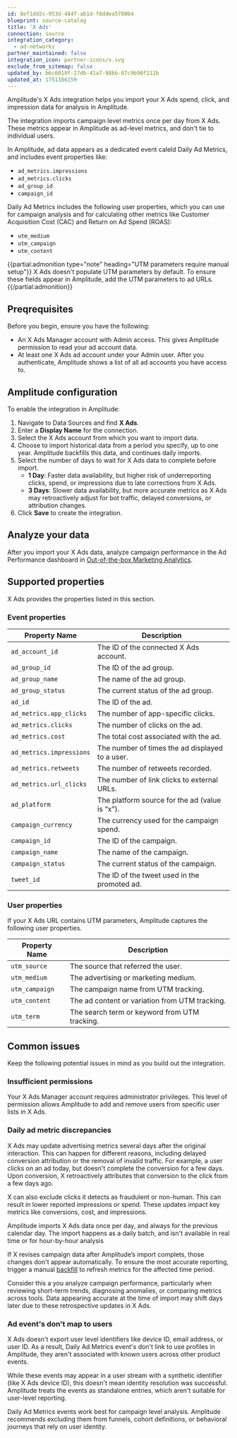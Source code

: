 ```yaml
---
id: 8ef1dd2c-953d-484f-ab1d-f8ddea570064
blueprint: source-catalog
title: 'X Ads'
connection: source
integration_category:
  - ad-networks
partner_maintained: false
integration_icon: partner-icons/x.svg
exclude_from_sitemap: false
updated_by: b6c6019f-27db-41a7-98bb-07c9b90f212b
updated_at: 1751386159
---
```

Amplitude's X Ads integration helps you import your X Ads spend, click, and impression data for analysis in Amplitude.

The integration imports campaign level metrics once per day from X Ads. These metrics appear in Amplitude as ad-level metrics, and don't tie to individual users.

In Amplitude, ad data appears as a dedicated event caleld Daily Ad Metrics, and includes event properties like:

* `ad_metrics.impressions`
* `ad_metrics.clicks`
* `ad_group_id`
* `campaign_id`

Daily Ad Metrics includes the following user properties, which you can use for campaign analysis and for calculating other metrics like Customer Acquisition Cost (CAC) and Return on Ad Spend (ROAS):

* `utm_medium`
* `utm_campaign`
* `utm_content`

{{partial:admonition type="note" heading="UTM parameters require manual setup"}}
X Ads doesn't populate UTM parameters by default. To ensure these fields appear in Amplitude, add the UTM parameters to ad URLs.
{{/partial:admonition}}

## Preqrequisites

Before you begin, ensure you have the following:

* An X Ads Manager account with Admin access. This gives Amplitude permission to read your ad account data.
* At least one X Ads ad account under your Admin user. After you authenticate, Amplitude shows a list of all ad accounts you have access to.

## Amplitude configuration

To enable the integration in Amplitude:

1. Navigate to Data Sources and find **X Ads**.
2. Enter a **Display Name** for the connection.
3. Select the X Ads account from which you want to import data.
4. Choose to import historical data from a period you specify, up to one year. Amplitude backfills this data, and continues daily imports.
5. Select the number of days to wait for X Ads data to complete before import.
   * **1 Day**: Faster data availability, but higher risk of underreporting clicks, spend, or impressions due to late corrections from X Ads.
   * **3 Days**: Slower data availability, but more accurate metrics as X Ads may retroactively adjust for bot traffic, delayed conversions, or attribution changes.
6. Click **Save** to create the integration.

## Analyze your data

After you import your X Ads data, analyze campaign performance in the Ad Performance dashboard in [Out-of-the-box Marketing Analytics](/docs/analytics/ootb-marketing-analytics).

## Supported properties

X Ads provides the properties listed in this section.

### Event properties

| Property Name            | Description                                     |
| ------------------------ | ----------------------------------------------- |
| `ad_account_id`          | The ID of the connected X Ads account.          |
| `ad_group_id`            | The ID of the ad group.                         |
| `ad_group_name`          | The name of the ad group.                       |
| `ad_group_status`        | The current status of the ad group.             |
| `ad_id`                  | The ID of the ad.                               |
| `ad_metrics.app_clicks`  | The number of app-specific clicks.              |
| `ad_metrics.clicks`      | The number of clicks on the ad.                 |
| `ad_metrics.cost`        | The total cost associated with the ad.          |
| `ad_metrics.impressions` | The number of times the ad displayed to a user. |
| `ad_metrics.retweets`    | The number of retweets recorded.                |
| `ad_metrics.url_clicks`  | The number of link clicks to external URLs.     |
| `ad_platform`            | The platform source for the ad (value is “x”).  |
| `campaign_currency`      | The currency used for the campaign spend.       |
| `campaign_id`            | The ID of the campaign.                         |
| `campaign_name`          | The name of the campaign.                       |
| `campaign_status`        | The current status of the campaign.             |
| `tweet_id`               | The ID of the tweet used in the promoted ad.    |

### User properties

If your X Ads URL contains UTM parameters, Amplitude captures the following user properties.

| Property Name  | Description                                    |
| -------------- | ---------------------------------------------- |
| `utm_source`   | The source that referred the user.             |
| `utm_medium`   | The advertising or marketing medium.           |
| `utm_campaign` | The campaign name from UTM tracking.           |
| `utm_content`  | The ad content or variation from UTM tracking. |
| `utm_term`     | The search term or keyword from UTM tracking.  |

## Common issues

Keep the following potential issues in mind as you build out the integration.

### Insufficient permissions

Your X Ads Manager account requires administrator privileges. This level of permission allows Amplitude to add and remove users from specific user lists in X Ads.

### Daily ad metric discrepancies

X Ads may update advertising metrics several days after the original interaction. This can happen for different reasons, including delayed conversion attribution or the removal of invalid traffic. For example, a user clicks on an ad today, but doesn't complete the conversion for a few days. Upon conversion, X retroactively attributes that conversion to the click from a few days ago.

X can also exclude clicks it detects as fraudulent or non-human. This can result in lower reported impressions or spend. These updates impact key metrics like conversions, cost, and impressions.

Amplitude imports X Ads data once per day, and always for the previous calendar day. The import happens as a daily batch, and isn't available in real time or for hour-by-hour analysis

If X revises campaign data after Amplitude’s import complets, those changes don't appear automatically. To ensure the most accurate reporting, trigger a manual [backfill](/docs/data/data-backfill) to refresh metrics for the affected time period.

Consider this a you analyze campaign performance, particularly when reviewing short-term trends, diagnosing anomalies, or comparing metrics across tools. Data appearing accurate at the time of import may shift days later due to these retrospective updates in X Ads.

### Ad event's don't map to users

X Ads doesn't export user level identifiers like device ID, email address, or user ID. As a result, Daily Ad Metrics event's don't link to use profiles in Amplitude, they aren't associated with known users across other product events.

While these events may appear in a user stream with a synthetic identifier (like X Ads device ID), this doesn't mean identity resolution was successful. Amplitude treats the events as standalone entries, which aren't suitable for user-level reporting.

Daily Ad Metrics events work best for campaign level analysis. Amplitude recommends excluding them from funnels, cohort definitions, or behavioral journeys that rely on user identity.